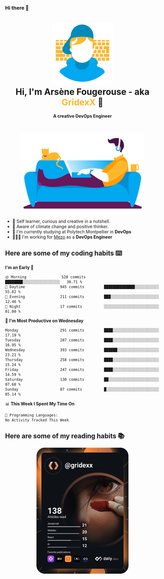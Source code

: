 ### Hi there 👋

<!--
**GridexX/gridexx** is a ✨ _special_ ✨ repository because its `README.md` (this file) appears on your GitHub profile.

Here are some ideas to get you started:

- 🔭 I’m currently working on ...
- 🌱 I’m currently learning ...
- 👯 I’m looking to collaborate on ...
- 🤔 I’m looking for help with ...
- 💬 Ask me about ...
- 📫 How to reach me: ...
- 😄 Pronouns: ...
- ⚡ Fun fact: ...
-->


<!-- Header -->
<h1 align="center">
  <img src="./images/user_profile.png" width="200">
  <br>
  Hi, I'm Arsène Fougerouse - aka <span style="color:#ffb72e">GridexX</span> 👋
</h1>


<p align="center">
  <b>A creative DevOps Engineer </b>
</p>
<br/>
<p align="center">
  <img src="./images/man_couch.png" width="400">
</p>

- 🎨 Self learner, curious and creative in a nutshell. 
- 🌱 Aware of climate change and positive thinker.
- 📕 I'm currently studying at Polytech Montpellier in **DevOps**
- 👨🏻‍💻 I'm working for [Mezo](https://meso-lr.umontpellier.fr/) as a **DevOps Engineer**


## Here are some of my coding habits ⌨️

<!-- Add a section about tech and Ops stack
  Like this one : https://github.com/Xanthus58#-tech-stack
-->
<!--START_SECTION:waka-->
**I'm an Early 🐤** 

```text
🌞 Morning                520 commits         ████████░░░░░░░░░░░░░░░░░   30.71 % 
🌆 Daytime                945 commits         ██████████████░░░░░░░░░░░   55.82 % 
🌃 Evening                211 commits         ███░░░░░░░░░░░░░░░░░░░░░░   12.46 % 
🌙 Night                  17 commits          ░░░░░░░░░░░░░░░░░░░░░░░░░   01.00 % 
```
📅 **I'm Most Productive on Wednesday** 

```text
Monday                   291 commits         ████░░░░░░░░░░░░░░░░░░░░░   17.19 % 
Tuesday                  287 commits         ████░░░░░░░░░░░░░░░░░░░░░   16.95 % 
Wednesday                393 commits         ██████░░░░░░░░░░░░░░░░░░░   23.21 % 
Thursday                 258 commits         ████░░░░░░░░░░░░░░░░░░░░░   15.24 % 
Friday                   247 commits         ████░░░░░░░░░░░░░░░░░░░░░   14.59 % 
Saturday                 130 commits         ██░░░░░░░░░░░░░░░░░░░░░░░   07.68 % 
Sunday                   87 commits          █░░░░░░░░░░░░░░░░░░░░░░░░   05.14 % 
```


📊 **This Week I Spent My Time On** 

```text
💬 Programming Languages: 
No Activity Tracked This Week
```


<!--END_SECTION:waka-->

## Here are some of my reading habits 📚
<div  align="center">
  <img src="./images/devcard.svg" width="300">
</div>
